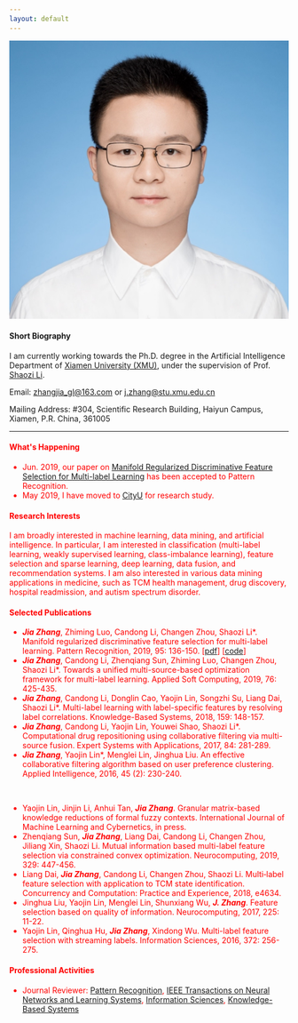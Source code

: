 ```yaml
---
layout: default 
---
```


<img class="profile-picture" src="jiazhang.jpg">

#### Short Biography

I am currently working towards the Ph.D. degree in the Artificial Intelligence Department of [Xiamen University (XMU)](https://www.xmu.edu.cn/), under the supervision of Prof. [Shaozi Li](http://imt.xmu.edu.cn/szdw.html).

Email: [zhangjia_gl@163.com](mailto:zhangjia_gl@163.com) or [j.zhang@stu.xmu.edu.cn](mailto:j.zhang@stu.xmu.edu.cn)

Mailing Address: #304, Scientific Research Building, Haiyun Campus, Xiamen, P.R. China, 361005

---

#### <font color=red>What's Happening

* Jun. 2019, our paper on [Manifold Regularized Discriminative Feature Selection for Multi-label Learning](https://www.sciencedirect.com/science/article/pii/S0031320319302341) has been accepted to Pattern Recognition.
* May 2019, I have moved to [CityU](https://www.cityu.edu.hk/) for research study.

#### Research Interests

I am broadly interested in machine learning, data mining, and artificial intelligence. In particular, I am interested in classification (multi-label learning, weakly supervised learning, class-imbalance learning), feature selection and sparse learning, deep learning, data fusion, and recommendation systems. I am also interested in various data mining applications in medicine, such as TCM health management, drug discovery, hospital readmission, and autism spectrum disorder.

#### Selected Publications

* ***Jia Zhang***, Zhiming Luo, Candong Li, Changen Zhou, Shaozi Li\*. Manifold regularized discriminative feature selection for multi-label learning. Pattern Recognition, 2019, 95: 136-150. [[pdf](1-s2.0-S0031320319302341-main.pdf)] [[code](MDFS-master.zip)]
* ***Jia Zhang***, Candong Li, Zhenqiang Sun, Zhiming Luo, Changen Zhou, Shaozi Li\*. Towards a unified multi-source-based optimization framework for multi-label learning. Applied Soft Computing, 2019, 76: 425-435.
* ***Jia Zhang***, Candong Li, Donglin Cao, Yaojin Lin, Songzhi Su, Liang Dai, Shaozi Li\*. Multi-label learning with label-specific features by resolving label correlations. Knowledge-Based Systems, 2018, 159: 148-157.
* ***Jia Zhang***, Candong Li, Yaojin Lin, Youwei Shao, Shaozi Li\*. Computational drug repositioning using collaborative filtering via multi-source fusion. Expert Systems with Applications, 2017, 84: 281-289.
* ***Jia Zhang***, Yaojin Lin\*, Menglei Lin, Jinghua Liu. An effective collaborative filtering algorithm based on user preference clustering. Applied Intelligence, 2016, 45 (2): 230-240.

&nbsp;
* Yaojin Lin, Jinjin Li, Anhui Tan, ***Jia Zhang***. Granular matrix-based knowledge reductions of formal fuzzy contexts. International Journal of Machine Learning and Cybernetics, in press. 
* Zhenqiang Sun, ***Jia Zhang***, Liang Dai, Candong Li, Changen Zhou, Jiliang Xin, Shaozi Li. Mutual information based multi-label feature selection via constrained convex optimization. Neurocomputing, 2019, 329: 447-456. 
* Liang Dai, ***Jia Zhang***, Candong Li, Changen Zhou, Shaozi Li. Multi‐label feature selection with application to TCM state identification. Concurrency and Computation: Practice and Experience, 2018, e4634. 
* Jinghua Liu, Yaojin Lin, Menglei Lin, Shunxiang Wu, ***J. Zhang***. Feature selection based on quality of information. Neurocomputing, 2017, 225: 11-22. 
* Yaojin Lin, Qinghua Hu, ***Jia Zhang***, Xindong Wu. Multi-label feature selection with streaming labels. Information Sciences, 2016, 372: 256-275.

#### Professional Activities

* Journal Reviewer: [Pattern Recognition](https://www.journals.elsevier.com/pattern-recognition/), [IEEE Transactions on Neural Networks and Learning Systems](https://mc.manuscriptcentral.com/tnnls), [Information Sciences](https://www.journals.elsevier.com/information-sciences), [Knowledge-Based Systems](https://www.journals.elsevier.com/knowledge-based-systems)

